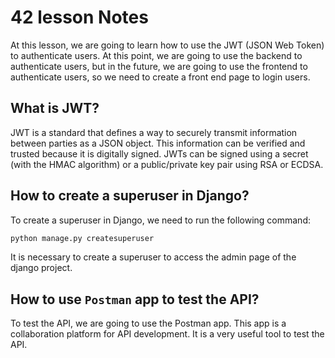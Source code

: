 # 42 lesson Notes

At this lesson, we are going to learn how to use the JWT (JSON Web Token) to authenticate users. At this point, we are going to use the backend to authenticate users, but in the future, we are going to use the frontend to authenticate users, so we need to  create a front end page to login users.

## What is JWT?

JWT is a standard that defines a way to securely transmit information between parties as a JSON object. This information can be verified and trusted because it is digitally signed. JWTs can be signed using a secret (with the HMAC algorithm) or a public/private key pair using RSA or ECDSA.

## How to create a superuser in Django?

To create a superuser in Django, we need to run the following command:

```bash
python manage.py createsuperuser
```

It is necessary to create a superuser to access the admin page of the django project.

## How to use `Postman` app to test the API?

To test the API, we are going to use the Postman app. This app is a collaboration platform for API development. It is a very useful tool to test the API.   